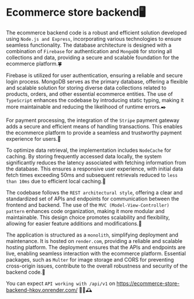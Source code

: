 # Ecommerce store backend🖥️
The ecommerce backend code is a robust and efficient solution developed using `Node.js and Express`, incorporating various technologies to ensure seamless functionality. The database architecture is designed with a combination of `Firebase` for authentication and `MongoDB` for storing all collections and data, providing a secure and scalable foundation for the ecommerce platform.🍀

Firebase is utilized for user authentication, ensuring a reliable and secure login process. MongoDB serves as the primary database, offering a flexible and scalable solution for storing diverse data collections related to products, orders, and other essential ecommerce entities. The use of `TypeScript` enhances the codebase by introducing static typing, making it more maintainable and reducing the likelihood of runtime errors.✒️

For payment processing, the integration of the `Stripe` payment gateway adds a secure and efficient means of handling transactions. This enables the ecommerce platform to provide a seamless and trustworthy payment experience for users.💸

To optimize data retrieval, the implementation includes `NodeCache` for caching. By storing frequently accessed data locally, the system significantly reduces the latency associated with fetching information from the database. This ensures a responsive user experience, with initial data fetch times exceeding 50ms and subsequent retrievals reduced to `less than 10ms` due to efficient local caching.🏪

The codebase follows the `REST architectural style`, offering a clear and standardized set of APIs and endpoints for communication between the frontend and backend. The use of the `MVC (Model-View-Controller) pattern` enhances code organization, making it more modular and maintainable. This design choice promotes scalability and flexibility, allowing for easier feature additions and modifications.🌵

The application is structured as a `monolith`, simplifying deployment and maintenance. It is hosted on `render.com`, providing a reliable and scalable hosting platform. The deployment ensures that the APIs and endpoints are live, enabling seamless interaction with the ecommerce platform. Essential packages, such as `Multer` for image storage and CORS for preventing cross-origin issues, contribute to the overall robustness and security of the backend code.🐪

You can expect `API working with /api/v1` on https://ecommerce-store-backend-hkov.onrender.com/ 🐎🧲🕰️
